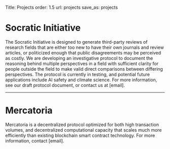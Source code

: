 Title: Projects
order: 1.5
url: projects
save_as: projects

# Socratic Initiative

The Socratic Initiative is designed to generate third-party reviews of research fields that are either too new to have their own journals and review articles, or politicized enough that public disagreements may be perceived as costly. We are developing an investigative protocol to document the reasoning behind multiple perspectives in a field with sufficient clarity for people outside the field to make valid direct comparisons between differing perspectives. The protocol is currently in testing, and potential future applications include AI safety and climate science. For more information, see our draft protocol document, or contact us at [email].

---

# Mercatoria

Mercatoria is a decentralized protocol optimized for both high transaction volumes, and decentralized computational capacity that scales much more efficiently than existing blockchain smart contract technology. For more information, contact [email].

